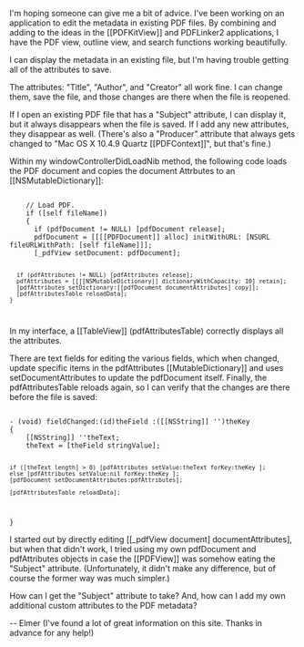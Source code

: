 

I'm hoping someone can give me a bit of advice. I've been working on an application to edit the metadata in existing PDF files. By combining and adding to the ideas in the [[PDFKitView]] and PDFLinker2 applications, I have the PDF view, outline view, and search functions working beautifully.

I can display the metadata in an existing file, but I'm having trouble getting all of the attributes to save.

The attributes: "Title", "Author", and "Creator" all work fine. I can change them, save the file, and those changes are there when the file is reopened.

If I open an existing PDF file that has a "Subject" attribute, I can display it, but it always disappears when the file is saved. If I add any new attributes, they disappear as well. (There's also a "Producer" attribute that always gets changed to "Mac OS X 10.4.9 Quartz [[PDFContext]]", but that's fine.)

Within my windowControllerDidLoadNib method, the following code loads the PDF document and copies the document Attrbutes to an [[NSMutableDictionary]]:

<code> 
	// Load PDF.
	if ([self fileName])
	{
	  if (pdfDocument != NULL) [pdfDocument release];
	  pdfDocument = [[[[PDFDocument]] alloc] initWithURL: [NSURL fileURLWithPath: [self fileName]]];
	  [_pdfView setDocument: pdfDocument];

	  if (pdfAttributes != NULL) [pdfAttributes release];
	  pdfAttributes = [[[[NSMutableDictionary]] dictionaryWithCapacity: 10] retain];
	  [pdfAttributes setDictionary:[[pdfDocument documentAttributes] copy]];
	  [pdfAttributesTable reloadData];
	}
</code> 

In my interface, a [[TableView]] (pdfAttributesTable) correctly displays all the attributes.

There are text fields for editing the various fields, which when changed, update specific items in the pdfAttributes [[MutableDictionary]] and uses setDocumentAttributes to update the pdfDocument itself. Finally, the pdfAttributesTable reloads again, so I can verify that the changes are there before the file is saved:

<code> 
- (void) fieldChanged:(id)theField :([[NSString]] '')theKey 
{
	[[NSString]] ''theText;
	theText = [theField stringValue];

	if ([theText length] > 0) [pdfAttributes setValue:theText forKey:theKey ];
	else [pdfAttributes setValue:nil forKey:theKey ];
	[pdfDocument setDocumentAttributes:pdfAttributes];

	[pdfAttributesTable reloadData];
}
</code> 

I started out by directly editing [[_pdfView document] documentAttributes], but when that didn't work, I tried using my own pdfDocument and pdfAttributes objects in case the [[PDFView]] was somehow eating the "Subject" attribute. (Unfortunately, it didn't make any difference, but of course the former way was much simpler.)

How can I get the "Subject" attribute to take? And, how can I add my own additional custom attributes to the PDF metadata?

-- Elmer   (I've found a lot of great information on this site. Thanks in advance for any help!)